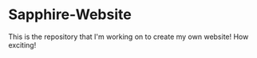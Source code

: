 # Sapphire-Website


This is the repository that I'm working on to create my own website! How exciting!
